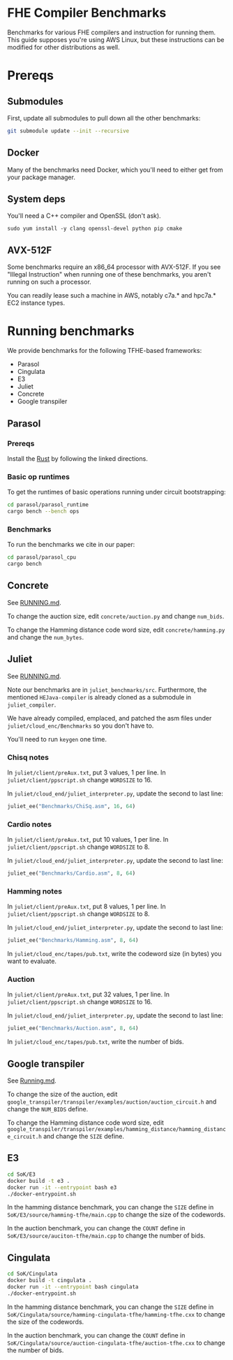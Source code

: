 # FHE Compiler Benchmarks
Benchmarks for various FHE compilers and instruction for running them. This guide supposes you're using AWS Linux, but these instructions can be modified for other distributions as well.

# Prereqs
## Submodules
First, update all submodules to pull down all the other benchmarks:
```bash
git submodule update --init --recursive
```

## Docker
Many of the benchmarks need Docker, which you'll need to either get from your package
manager.

## System deps
You'll need a C++ compiler and OpenSSL (don't ask).

```
sudo yum install -y clang openssl-devel python pip cmake
```

## AVX-512F
Some benchmarks require an x86_64 processor with AVX-512F. If you see "Illegal Instruction" when running one of these benchmarks, you aren't running on such a processor.

You can readily lease such a machine in AWS, notably c7a.* and hpc7a.* EC2 instance types.

# Running benchmarks
We provide benchmarks for the following TFHE-based frameworks:
* Parasol
* Cingulata
* E3
* Juliet
* Concrete
* Google transpiler

## Parasol
### Prereqs
Install the [Rust](https://rustup.rs/) by following the linked directions.

### Basic op runtimes
To get the runtimes of basic operations running under circuit bootstrapping:

```bash
cd parasol/parasol_runtime
cargo bench --bench ops
```

### Benchmarks
To run the benchmarks we cite in our paper:

```bash
cd parasol/parasol_cpu
cargo bench
```

## Concrete
See [RUNNING.md](https://github.com/Sunscreen-tech/concrete-chisq/blob/main/RUNNING.md).

To change the auction size, edit `concrete/auction.py` and change `num_bids`.

To change the Hamming distance code word size, edit `concrete/hamming.py` and change the `num_bytes`.

## Juliet
See [RUNNING.md](https://github.com/Sunscreen-tech/Juliet/blob/main/RUNNING.md).

Note our benchmarks are in `juliet_benchmarks/src`.
Furthermore, the mentioned `HEJava-compiler` is already cloned as a submodule in `juliet_compiler`.

We have already compiled, emplaced, and patched the asm files under `juliet/cloud_enc/Benchmarks` so you don't have to.

You'll need to run `keygen` one time.

### Chisq notes
In `juliet/client/preAux.txt`, put 3 values, 1 per line.
In `juliet/client/ppscript.sh` change `WORDSIZE` to 16.

In `juliet/cloud_end/juliet_interpreter.py`, update the second to last line:

```python
juliet_ee("Benchmarks/ChiSq.asm", 16, 64)
```

### Cardio notes
In `juliet/client/preAux.txt`, put 10 values, 1 per line.
In `juliet/client/ppscript.sh` change `WORDSIZE` to 8.

In `juliet/cloud_end/juliet_interpreter.py`, update the second to last line:

```python
juliet_ee("Benchmarks/Cardio.asm", 8, 64)
```

### Hamming notes
In `juliet/client/preAux.txt`, put 8 values, 1 per line.
In `juliet/client/ppscript.sh` change `WORDSIZE` to 8.

In `juliet/cloud_end/juliet_interpreter.py`, update the second to last line:

```python
juliet_ee("Benchmarks/Hamming.asm", 8, 64)
```

In `juliet/cloud_enc/tapes/pub.txt`, write the codeword size (in bytes) you want to evaluate.

### Auction
In `juliet/client/preAux.txt`, put 32 values, 1 per line.
In `juliet/client/ppscript.sh` change `WORDSIZE` to 16.

In `juliet/cloud_end/juliet_interpreter.py`, update the second to last line:

```python
juliet_ee("Benchmarks/Auction.asm", 8, 64)
```

In `juliet/cloud_enc/tapes/pub.txt`, write the number of bids.

## Google transpiler
See [Running.md](https://github.com/rickwebiii/fully-homomorphic-encryption/blob/main/RUNNING.md).

To change the size of the auction, edit `google_transpiler/transpiler/examples/auction/auction_circuit.h` and change the `NUM_BIDS` define.

To change the Hamming distance code word size, edit `google_transpiler/transpiler/examples/hamming_distance/hamming_distance_circuit.h` and change the `SIZE` define.

## E3
```bash
cd SoK/E3
docker build -t e3 .
docker run -it --entrypoint bash e3
./docker-entrypoint.sh
```

In the hamming distance benchmark, you can change the `SIZE` define in `SoK/E3/source/hamming-tfhe/main.cpp` to change the size of the codewords.

In the auction benchmark, you can change the `COUNT` define in `SoK/E3/source/auciton-tfhe/main.cpp` to change the number of bids.

## Cingulata
```bash
cd SoK/Cingulata
docker build -t cingulata .
docker run -it --entrypoint bash cingulata
./docker-entrypoint.sh
```

In the hamming distance benchmark, you can change the `SIZE` define in `SoK/Cingulata/source/hamming-cingulata-tfhe/hamming-tfhe.cxx` to change the size of the codewords.

In the auction benchmark, you can change the `COUNT` define in `SoK/Cingulata/source/auction-cingulata-tfhe/auction-tfhe.cxx` to change the number of bids.

